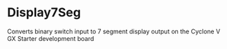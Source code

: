 # Display7Seg
 Converts binary switch input to 7 segment display output on the Cyclone V GX Starter development board
